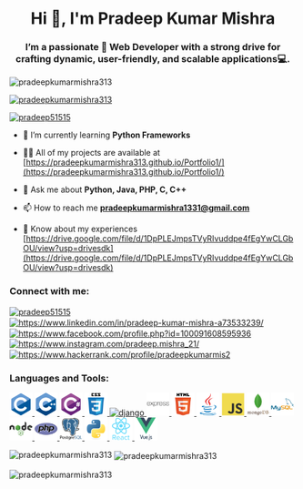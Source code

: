 <h1 align="center">Hi 👋, I'm Pradeep Kumar Mishra</h1>
<h3 align="center">I’m a passionate 🚀 Web Developer with a strong drive for crafting dynamic, user-friendly, and scalable applications💻.</h3>

<p align="left"> <img src="https://komarev.com/ghpvc/?username=pradeepkumarmishra313&label=Profile%20views&color=0e75b6&style=flat" alt="pradeepkumarmishra313" /> </p>

<p align="left"> <a href="https://github.com/ryo-ma/github-profile-trophy"><img src="https://github-profile-trophy.vercel.app/?username=pradeepkumarmishra313" alt="pradeepkumarmishra313" /></a> </p>

<p align="left"> <a href="https://twitter.com/pradeep51515" target="blank"><img src="https://img.shields.io/twitter/follow/pradeep51515?logo=twitter&style=for-the-badge" alt="pradeep51515" /></a> </p>

- 🌱 I’m currently learning **Python Frameworks**

- 👨‍💻 All of my projects are available at [https://pradeepkumarmishra313.github.io/Portfolio1/](https://pradeepkumarmishra313.github.io/Portfolio1/)

- 💬 Ask me about **Python, Java, PHP, C, C++**

- 📫 How to reach me **pradeepkumarmishra1331@gmail.com**

- 📄 Know about my experiences [https://drive.google.com/file/d/1DpPLEJmpsTVyRIvuddpe4fEgYwCLGbOU/view?usp=drivesdk](https://drive.google.com/file/d/1DpPLEJmpsTVyRIvuddpe4fEgYwCLGbOU/view?usp=drivesdk)

<h3 align="left">Connect with me:</h3>
<p align="left">
<a href="https://twitter.com/pradeep51515" target="blank"><img align="center" src="https://raw.githubusercontent.com/rahuldkjain/github-profile-readme-generator/master/src/images/icons/Social/twitter.svg" alt="pradeep51515" height="30" width="40" /></a>
<a href="https://linkedin.com/in/https://www.linkedin.com/in/pradeep-kumar-mishra-a73533239/" target="blank"><img align="center" src="https://raw.githubusercontent.com/rahuldkjain/github-profile-readme-generator/master/src/images/icons/Social/linked-in-alt.svg" alt="https://www.linkedin.com/in/pradeep-kumar-mishra-a73533239/" height="30" width="40" /></a>
<a href="https://fb.com/https://www.facebook.com/profile.php?id=100091608595936" target="blank"><img align="center" src="https://raw.githubusercontent.com/rahuldkjain/github-profile-readme-generator/master/src/images/icons/Social/facebook.svg" alt="https://www.facebook.com/profile.php?id=100091608595936" height="30" width="40" /></a>
<a href="https://instagram.com/https://www.instagram.com/pradeep.mishra_21/" target="blank"><img align="center" src="https://raw.githubusercontent.com/rahuldkjain/github-profile-readme-generator/master/src/images/icons/Social/instagram.svg" alt="https://www.instagram.com/pradeep.mishra_21/" height="30" width="40" /></a>
<a href="https://www.hackerrank.com/https://www.hackerrank.com/profile/pradeepkumarmis2" target="blank"><img align="center" src="https://raw.githubusercontent.com/rahuldkjain/github-profile-readme-generator/master/src/images/icons/Social/hackerrank.svg" alt="https://www.hackerrank.com/profile/pradeepkumarmis2" height="30" width="40" /></a>
</p>

<h3 align="left">Languages and Tools:</h3>
<p align="left"> <a href="https://www.cprogramming.com/" target="_blank" rel="noreferrer"> <img src="https://raw.githubusercontent.com/devicons/devicon/master/icons/c/c-original.svg" alt="c" width="40" height="40"/> </a> <a href="https://www.w3schools.com/cpp/" target="_blank" rel="noreferrer"> <img src="https://raw.githubusercontent.com/devicons/devicon/master/icons/cplusplus/cplusplus-original.svg" alt="cplusplus" width="40" height="40"/> </a> <a href="https://www.w3schools.com/cs/" target="_blank" rel="noreferrer"> <img src="https://raw.githubusercontent.com/devicons/devicon/master/icons/csharp/csharp-original.svg" alt="csharp" width="40" height="40"/> </a> <a href="https://www.w3schools.com/css/" target="_blank" rel="noreferrer"> <img src="https://raw.githubusercontent.com/devicons/devicon/master/icons/css3/css3-original-wordmark.svg" alt="css3" width="40" height="40"/> </a> <a href="https://www.djangoproject.com/" target="_blank" rel="noreferrer"> <img src="https://cdn.worldvectorlogo.com/logos/django.svg" alt="django" width="40" height="40"/> </a> <a href="https://expressjs.com" target="_blank" rel="noreferrer"> <img src="https://raw.githubusercontent.com/devicons/devicon/master/icons/express/express-original-wordmark.svg" alt="express" width="40" height="40"/> </a> <a href="https://www.w3.org/html/" target="_blank" rel="noreferrer"> <img src="https://raw.githubusercontent.com/devicons/devicon/master/icons/html5/html5-original-wordmark.svg" alt="html5" width="40" height="40"/> </a> <a href="https://www.java.com" target="_blank" rel="noreferrer"> <img src="https://raw.githubusercontent.com/devicons/devicon/master/icons/java/java-original.svg" alt="java" width="40" height="40"/> </a> <a href="https://developer.mozilla.org/en-US/docs/Web/JavaScript" target="_blank" rel="noreferrer"> <img src="https://raw.githubusercontent.com/devicons/devicon/master/icons/javascript/javascript-original.svg" alt="javascript" width="40" height="40"/> </a> <a href="https://www.mongodb.com/" target="_blank" rel="noreferrer"> <img src="https://raw.githubusercontent.com/devicons/devicon/master/icons/mongodb/mongodb-original-wordmark.svg" alt="mongodb" width="40" height="40"/> </a> <a href="https://www.mysql.com/" target="_blank" rel="noreferrer"> <img src="https://raw.githubusercontent.com/devicons/devicon/master/icons/mysql/mysql-original-wordmark.svg" alt="mysql" width="40" height="40"/> </a> <a href="https://nodejs.org" target="_blank" rel="noreferrer"> <img src="https://raw.githubusercontent.com/devicons/devicon/master/icons/nodejs/nodejs-original-wordmark.svg" alt="nodejs" width="40" height="40"/> </a> <a href="https://www.php.net" target="_blank" rel="noreferrer"> <img src="https://raw.githubusercontent.com/devicons/devicon/master/icons/php/php-original.svg" alt="php" width="40" height="40"/> </a> <a href="https://www.postgresql.org" target="_blank" rel="noreferrer"> <img src="https://raw.githubusercontent.com/devicons/devicon/master/icons/postgresql/postgresql-original-wordmark.svg" alt="postgresql" width="40" height="40"/> </a> <a href="https://www.python.org" target="_blank" rel="noreferrer"> <img src="https://raw.githubusercontent.com/devicons/devicon/master/icons/python/python-original.svg" alt="python" width="40" height="40"/> </a> <a href="https://reactjs.org/" target="_blank" rel="noreferrer"> <img src="https://raw.githubusercontent.com/devicons/devicon/master/icons/react/react-original-wordmark.svg" alt="react" width="40" height="40"/> </a> <a href="https://vuejs.org/" target="_blank" rel="noreferrer"> <img src="https://raw.githubusercontent.com/devicons/devicon/master/icons/vuejs/vuejs-original-wordmark.svg" alt="vuejs" width="40" height="40"/> </a> </p>

<p><img align="left" src="https://github-readme-stats.vercel.app/api/top-langs?username=pradeepkumarmishra313&show_icons=true&locale=en&layout=compact" alt="pradeepkumarmishra313" /></p>

<p>&nbsp;<img align="center" src="https://github-readme-stats.vercel.app/api?username=pradeepkumarmishra313&show_icons=true&locale=en" alt="pradeepkumarmishra313" /></p>

<p><img align="center" src="https://github-readme-streak-stats.herokuapp.com/?user=pradeepkumarmishra313&" alt="pradeepkumarmishra313" /></p>
